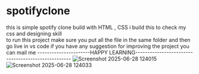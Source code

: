 # spotifyclone
this is simple spotify clone build with HTML , CSS i build this to check my css and designing skill  
to run this project make sure you put all the file in the same folder and then go live in vs code 
if you have any suggestion for improving the project you can mail me
----------------------HAPPY LEARNING---------------------------------------------------
![Screenshot 2025-06-28 124015](https://github.com/user-attachments/assets/06f4bdaa-1824-497e-8a41-9693d79ee1fc)
![Screenshot 2025-06-28 124033](https://github.com/user-attachments/assets/ea9870bb-c9a4-49fe-abee-9c167a73c074)
